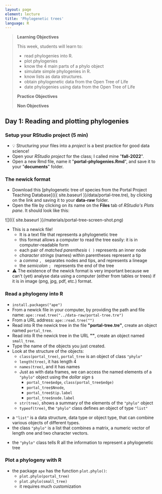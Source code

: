```yaml
---
layout: page
element: lecture
title: 'Phylogenetic trees'
language: R
---
```

> **Learning Objectives**
>
> This week, students will learn to:
>
> - read phylogenies into R.
> - plot phylogenies
> - know the 4 main parts of a phylo object
> - simulate simple phylogenies in R.
> - know lists as data structures.
> - obtain phylogenetic data from the Open Tree of Life
> - date phylogenies using data from the Open Tree of Life
>
> **Practice Objectives**
>
> **Non Objectives**
>

## Day 1: Reading and plotting phylogenies

### Setup your RStudio project (5 min)

- 💡 Structuring your files into a _project_ is a best practice for good data science!
- Open your _RStudio project_ for the class; I called mine "**fall-2022**".
- Open a new Rmd file, name it "**portal-phylogenies.Rmd**", and save it to your "**documents**" folder.

### The newick format

- Download this [phylogenetic tree of species from the Portal Project Teaching Database]({{ site.baseurl }}/data/portal-tree.tre), by clicking on the link and saving it to your **data-raw** folder.
- Open the file by clicking on its name on the **Files** tab of _RStudio's Plots pane_. It should look like this:

![]({{ site.baseurl }}/materials/portal-tree-screen-shot.png)

- This is a newick file!
  - It is a text file that represents a phylogenetic tree
  - this format allows a computer to read the tree easily: it is in computer-readable form
  - each pair of _matched parenthesis_ `( )` represents an inner node
  - _character strings_ (names) within parentheses represent a tip
  - a _comma_ `, ` separates nodes and tips, and represents a lineage
  - the _semicolon_ `; ` represents the end of the tree
- ⚠️ The existence of the newick format is very important because we can't (yet) analyse data using a computer (either from tables or trees) if it is in image (png, jpg, pdf, etc.) format.


### Read a phylogeny into R

- `install.packages("ape")`
- From a newick file in your computer, by providing the path and file name: `ape::read.tree("../data-raw/portal-tree.tre")`
- From a URL address: `ape::read.tree("")`
- Read into R the newick tree in the file **"portal-tree.tre"**, create an object named `portal_tree`.
- Read into R the newick tree in the URL **""**, create an object named `small_tree`.
- Type the name of the objects you just created.
- Look at the structure of the objects:
  - `class(portal_tree)`, `portal_tree` is an object of class `"phylo"`
  - `length(tree)`, it has length 4
  - `names(tree)`, and it has names
  - Just as with data frames, we can access the named elements of a `"phylo"` object using the _dollar sign_ `$`
    - `portal_tree$edge`, `class(portal_tree$edge)`
    - `portal_tree$Nnode`,
    - `portal_tree$tip.label`
    - `portal_tree$node.label`
  - `str(tree)`, shows a summary of the elements of the `"phylo"` object
  - `typeof(tree)`, the `"phylo"` class defines an object of type `"list"`
<!-- - Now click on the name of the object on _RStudio's Environment pane_. -->
- a `"list"` is a data structure, data type or object type, that can combine various objects of different types.
- the class `"phylo"` is a list that combines a matrix, a numeric vector of length one and two character vectors.
<!-- http://www.phytools.org/Cordoba2017/ex/2/Intro-to-phylogenies.html#:~:text=The%20%22phylo%22%20object%20in%20R&text=The%20object%20created%20in%20memory,different%20objects%20of%20different%20types. -->
- the `"phylo"` class tells R all the information to represent a phylogenetic tree

### Plot a phylogeny with R

- the package `ape` has the function `plot.phylo()`:
  - `plot.phylo(portal_tree)`
  - `plot.phylo(small_tree)`
  - it requires much customization
